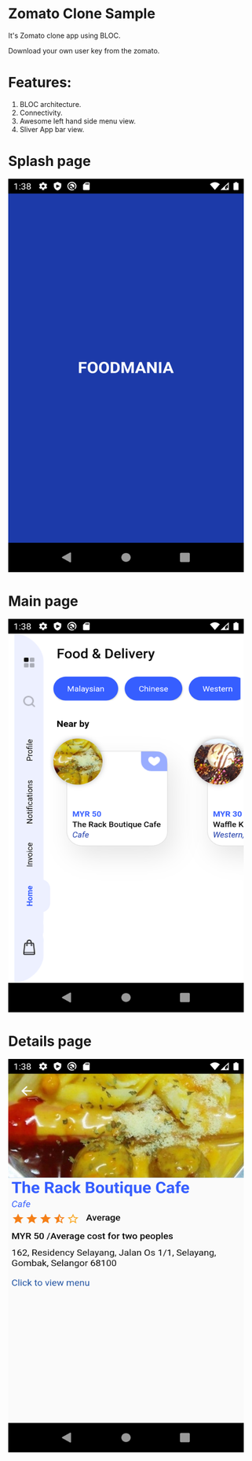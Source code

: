# Zomato Clone Sample

It's Zomato clone app using BLOC.

Download your own user key from the zomato.

# Features:
1. BLOC architecture.
2. Connectivity.
3. Awesome left hand side menu view.
4. Sliver App bar view.


# Splash page
<img src="https://github.com/vignarajj/zomato_clone_sample/blob/master/Screenshot_1603373907.png?raw=true" width="480" height="800"/>

# Main page
<img src="https://github.com/vignarajj/zomato_clone_sample/blob/master/Screenshot_1603373916.png?raw=true" width="480" height="800"/>

# Details page
<img src="https://github.com/vignarajj/zomato_clone_sample/blob/master/Screenshot_1603373923.png?raw=true" width="480" height="800"/>

